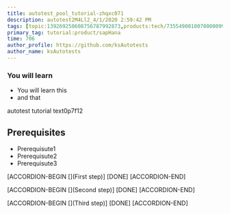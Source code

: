 ```yaml
---
title: autotest_pool_tutorial-zhqxc071
description: autotest2M4Ll2_4/1/2020 2:59:42 PM
tags: [topic:139269250608756787992873,products:tech/73554900100700000996,tutorial:experience/advanced]
primary_tag: tutorial:product/sapHana
time: 706
author_profile: https://github.com/ksAutotests
author_name: ksAutotests
---
```

### You will learn
- You will learn this
- and that

autotest tutorial text0p7f12

## Prerequisites
- Prerequisute1
- Prerequisute2
- Prerequisute3

[ACCORDION-BEGIN [](First step)]
[DONE]
[ACCORDION-END]

[ACCORDION-BEGIN [](Second step)]
[DONE]
[ACCORDION-END]

[ACCORDION-BEGIN [](Third step)]
[DONE]
[ACCORDION-END]

